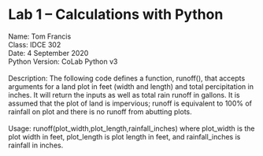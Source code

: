 # Lab 1 – Calculations with Python

Name: Tom Francis<br>
Class: IDCE 302<br>
Date: 4 September 2020<br>
Python Version: CoLab Python v3<br><br>
Description: The following code defines a function, runoff(), that accepts arguments for a land plot in feet (width and length) and total percipitation in inches. It will return the inputs as well as total rain runoff in gallons. It is assumed that the plot of land is impervious; runoff is equivalent to 100% of rainfall on plot and there is no runoff from abutting plots.<br><br>
Usage: runoff(plot_width,plot_length,rainfall_inches) where plot_width is the plot width in feet, plot_length is plot length in feet, and rainfall_inches is rainfall in inches.
